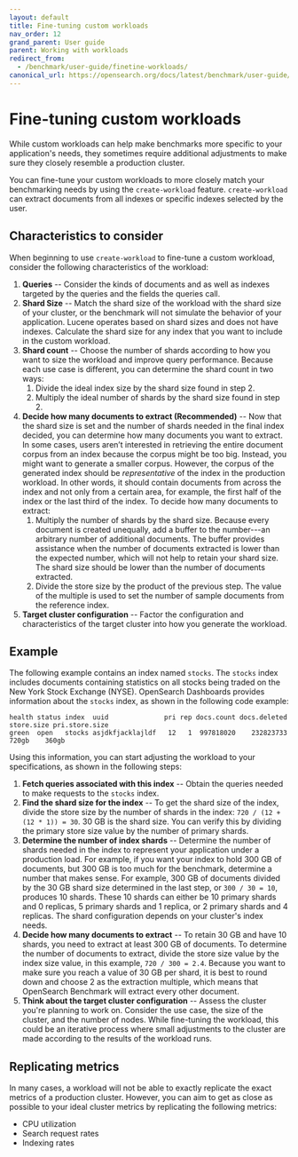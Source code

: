```yaml
---
layout: default
title: Fine-tuning custom workloads
nav_order: 12
grand_parent: User guide
parent: Working with workloads
redirect_from: 
  - /benchmark/user-guide/finetine-workloads/
canonical_url: https://opensearch.org/docs/latest/benchmark/user-guide/working-with-workloads/finetune-workloads/
---
```


# Fine-tuning custom workloads

While custom workloads can help make benchmarks more specific to your application's needs, they sometimes require additional adjustments to make sure they closely resemble a production cluster.

You can fine-tune your custom workloads to more closely match your benchmarking needs by using the `create-workload` feature. `create-workload` can extract documents from all indexes or specific indexes selected by the user.

## Characteristics to consider 

When beginning to use `create-workload` to fine-tune a custom workload, consider the following characteristics of the workload:

1. **Queries** -- Consider the kinds of documents and as well as indexes targeted by the queries and the fields the queries call.
2. **Shard Size** -- Match the shard size of the workload with the shard size of your cluster, or the benchmark will not simulate the behavior of your application. Lucene operates based on shard sizes and does not have indexes. Calculate the shard size for any index that you want to include in the custom workload.
3. **Shard count** -- Choose the number of shards according to how you want to size the workload and improve query performance. Because each use case is different, you can determine the shard count in two ways:
    1. Divide the ideal index size by the shard size found in step 2.
    2. Multiply the ideal number of shards by the shard size found in step 2.
4. **Decide how many documents to extract (Recommended)** -- Now that the shard size is set and the number of shards needed in the final index decided, you can determine how many documents you want to extract. In some cases, users aren’t interested in retrieving the entire document corpus from an index because the corpus might be too big. Instead, you might want to generate a smaller corpus. However, the corpus of the generated index should be *representative* of the index in the production workload. In other words, it should contain documents from across the index and not only from a certain area, for example, the first half of the index or the last third of the index. To decide how many documents to extract:
    1. Multiply the number of shards by the shard size. Because every document is created unequally, add a buffer to the number---an arbitrary number of additional documents. The buffer provides assistance when the number of documents extracted is lower than the expected number, which will not help to retain your shard size. The shard size should be lower than the number of documents extracted. 
    2. Divide the store size by the product of the previous step. The value of the multiple is used to set the number of sample documents from the reference index. 
5. **Target cluster configuration** -- Factor the configuration and characteristics of the target cluster into how you generate the workload.


## Example

The following example contains an index named `stocks`. The `stocks` index includes documents containing statistics on all stocks being traded on the New York Stock Exchange (NYSE). OpenSearch Dashboards provides information about the `stocks` index, as shown in the following code example:

```
health status index  uuid              pri rep docs.count docs.deleted store.size pri.store.size
green  open   stocks asjdkfjacklajldf   12   1  997818020    232823733    720gb    360gb
```

Using this information, you can start adjusting the workload to your specifications, as shown in the following steps:

1. **Fetch queries associated with this index** -- Obtain the queries needed to make requests to the `stocks` index.
2. **Find the shard size for the index** -- To get the shard size of the index, divide the store size by the number of shards in the index: `720 / (12 + (12 * 1)) = 30`. 30 GB is the shard size. You can verify this by dividing the primary store size value by the number of primary shards.
3. **Determine the number of index shards** -- Determine the number of shards needed in the index to represent your application under a production load. For example, if you want your index to hold 300 GB of documents, but 300 GB is too much for the benchmark, determine a number that makes sense. For example, 300 GB of documents divided by the 30 GB shard size determined in the last step, or `300 / 30 = 10`, produces 10 shards. These 10 shards can either be 10 primary shards and 0 replicas, 5 primary shards and 1 replica, or 2 primary shards and 4 replicas. The shard configuration depends on your cluster's index needs.
4. **Decide how many documents to extract** -- To retain 30 GB and have 10 shards, you need to extract at least 300 GB of documents. To determine the number of documents to extract, divide the store size value by the index size value, in this example, `720 / 300 = 2.4`. Because you want to make sure you reach a value of 30 GB per shard, it is best to round down and choose 2 as the extraction multiple, which means that OpenSearch Benchmark will extract every other document.
5. **Think about the target cluster configuration** -- Assess the cluster you're planning to work on. Consider the use case, the size of the cluster, and the number of nodes. While fine-tuning the workload, this could be an iterative process where small adjustments to the cluster are made according to the results of the workload runs.


## Replicating metrics

In many cases, a workload will not be able to exactly replicate the exact metrics of a production cluster. However, you can aim to get as close as possible to your ideal cluster metrics by replicating the following metrics:

* CPU utilization
* Search request rates
* Indexing rates 


